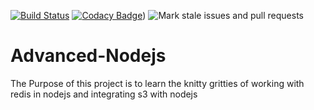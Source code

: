 [![Build Status](https://travis-ci.org/naivedeveloper95/Advanced-Nodejs.svg?branch=master)](https://travis-ci.org/naivedeveloper95/Advanced-Nodejs)
[![Codacy Badge](https://api.codacy.com/project/badge/Grade/9429035577e4478f84ba1175b270d039)](https://www.codacy.com/manual/naivedeveloper95/Advanced-Nodejs?utm_source=github.com&amp;utm_medium=referral&amp;utm_content=naivedeveloper95/Advanced-Nodejs&amp;utm_campaign=Badge_Grade))
![Mark stale issues and pull requests](https://github.com/naivedeveloper95/Advanced-Nodejs/workflows/Mark%20stale%20issues%20and%20pull%20requests/badge.svg)

# Advanced-Nodejs

The Purpose of this project is to learn the knitty gritties of working with redis in nodejs and integrating s3 with nodejs
